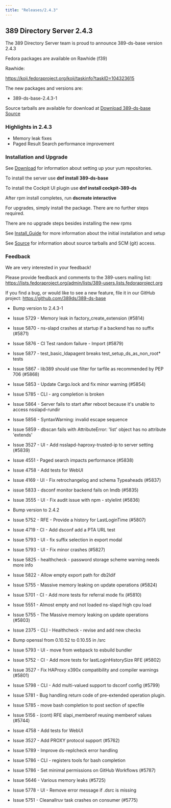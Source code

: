 ```yaml
---
title: "Releases/2.4.3"
---
```


389 Directory Server 2.4.3
-----------------------------

The 389 Directory Server team is proud to announce 389-ds-base version 2.4.3

Fedora packages are available on Rawhide (f39)

Rawhide:

<https://koji.fedoraproject.org/koji/taskinfo?taskID=104323615>

The new packages and versions are:

- 389-ds-base-2.4.3-1

Source tarballs are available for download at [Download 389-ds-base Source](https://github.com/389ds/389-ds-base/archive/389-ds-base-2.4.3.tar.gz)

### Highlights in 2.4.3

- Memory leak fixes
- Paged Result Search performance improvement


### Installation and Upgrade 

See [Download](../download.html) for information about setting up your yum repositories.

To install the server use **dnf install 389-ds-base**

To install the Cockpit UI plugin use **dnf install cockpit-389-ds**

After rpm install completes, run **dscreate interactive**

For upgrades, simply install the package.  There are no further steps required.

There are no upgrade steps besides installing the new rpms 

See [Install\_Guide](../howto/howto-install-389.html) for more information about the initial installation and setup

See [Source](../development/source.html) for information about source tarballs and SCM (git) access.

### Feedback

We are very interested in your feedback!

Please provide feedback and comments to the 389-users mailing list: <https://lists.fedoraproject.org/admin/lists/389-users.lists.fedoraproject.org>

If you find a bug, or would like to see a new feature, file it in our GitHub project: <https://github.com/389ds/389-ds-base>

- Bump version to 2.4.3-1
- Issue 5729 - Memory leak in factory_create_extension (#5814)
- Issue 5870 - ns-slapd crashes at startup if a backend has no suffix (#5871)
- Issue 5876 - CI Test random failure - Import (#5879)
- Issue 5877 - test_basic_ldapagent breaks test_setup_ds_as_non_root* tests
- Issue 5867 - lib389 should use filter for tarfile as recommended by PEP 706 (#5868)
- Issue 5853 - Update Cargo.lock and fix minor warning (#5854)
- Issue 5785 - CLI - arg completion is broken
- Issue 5864 - Server fails to start after reboot because it's unable to access nsslapd-rundir
- Issue 5856 - SyntaxWarning: invalid escape sequence
- Issue 5859 - dbscan fails with AttributeError: 'list' object has no attribute 'extends'
- Issue 3527 - UI - Add nsslapd-haproxy-trusted-ip to server setting (#5839)
- Issue 4551 - Paged search impacts performance (#5838)
- Issue 4758 - Add tests for WebUI
- Issue 4169 - UI - Fix retrochangelog and schema Typeaheads (#5837)
- issue 5833 - dsconf monitor backend fails on lmdb (#5835)
- Issue 3555 - UI - Fix audit issue with npm - stylelint (#5836)

- Bump version to 2.4.2
- Issue 5752 - RFE - Provide a history for LastLoginTime (#5807)
- Issue 4719 - CI - Add dsconf add a PTA URL test
- Issue 5793 - UI - fix suffix selection in export modal
- Issue 5793 - UI - Fix minor crashes (#5827)
- Issue 5825 - healthcheck - password storage scheme warning needs more info
- Issue 5822 - Allow empty export path for db2ldif
- Issue 5755 - Massive memory leaking on update operations (#5824)
- Issue 5701 - CI - Add more tests for referral mode fix (#5810)
- Issue 5551 - Almost empty and not loaded ns-slapd high cpu load
- Issue 5755 - The Massive memory leaking on update operations (#5803)
- Issue 2375 - CLI - Healthcheck - revise and add new checks
- Bump openssl from 0.10.52 to 0.10.55 in /src
- Issue 5793 - UI - move from webpack to esbuild bundler
- Issue 5752 - CI - Add more tests for lastLoginHistorySize RFE (#5802)
- Issue 3527 - Fix HAProxy x390x compatibility and compiler warnings (#5801)
- Issue 5798 - CLI - Add multi-valued support to dsconf config (#5799)
- Issue 5781 - Bug handling return code of pre-extended operation plugin.
- Issue 5785 - move bash completion to post section of specfile
- Issue 5156 - (cont) RFE slapi_memberof reusing memberof values (#5744)
- Issue 4758 - Add tests for WebUI
- Issue 3527 - Add PROXY protocol support (#5762)
- Issue 5789 - Improve ds-replcheck error handling
- Issue 5786 - CLI - registers tools for bash completion
- Issue 5786 - Set minimal permissions on GitHub Workflows (#5787)
- Issue 5646 - Various memory leaks (#5725)
- Issue 5778 - UI - Remove error message if .dsrc is missing
- Issue 5751 - Cleanallruv task crashes on consumer (#5775)

